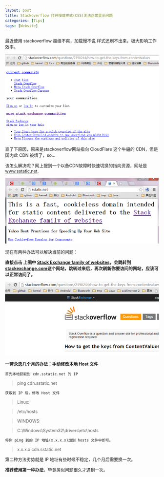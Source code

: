 ```yaml
---
layout: post
title: Stackoverflow 打开慢或样式(CSS)无法正常显示问题
categories: [Tips]
tags: [Website]
---
```


最近使用 stackoverflow 超级不爽，加载慢不说 样式还刷不出来，极大影响工作效率。

![stackoverflow_down-01](/album/2014-12-13-stackoverflow-not-OK.png)

查了下原因，原来是stackoverflow网站指向 CloudFlare 这个牛逼的 CDN，但是国内此 CDN 被墙了，so...

该怎么解决呢？网上搜到一个以备CDN故障时快速切换的指向资源，网址是 www.sstatic.net.

![stackoverflow_down-02](/album/2014-12-13-stackoverflow-not-OK-02.png)

现在有两种办法可以解决当前的问题：

**直接点击 上图中 [Stack Exchange family of websites](http://sstatic.net/)，会跳转到[stackexchange.com](http://stackexchange.com/sites)这个网站，跳转过来后，再次刷新你要访问的网站，应该可以正常访问了。**

![stackoverflow_down-03](/album/2014-12-13-stackoverflow-not-OK-03.png)

**一劳永逸几个月的办法：手动修改本地 Host 文件**

	首先本地获取到 cdn.sstatic.net 的 IP 

> ping cdn.sstatic.net
 
    获取到 IP 后，修改 Host 文件

> Linux:

> /etc/hosts

> WINDOWS:

> C:\Windows\System32\drivers\etc\hosts
	
	将你 ping 到的 IP 地址(x.x.x.x)加到 hosts 文件中即可。
	
> x.x.x.x     cdn.sstatic.net

  第二种方法劣势就是 IP 地址有些时候不稳定，几个月后需要换一次。
  
  **推荐使用第一种办法**，毕竟类似问题很久才遇到一次。
